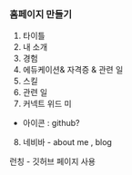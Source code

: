 
### 홈페이지 만들기 

1. 타이틀 
2. 내 소개
3. 경험
4. 에듀케이션& 자격증 & 관련 일
5. 스킬 
6. 관련 일 
7. 커넥트 위드 미 
- 아이콘 : github?

8. 네비바 - about me , blog

런칭 - 깃허브 페이지 사용 


